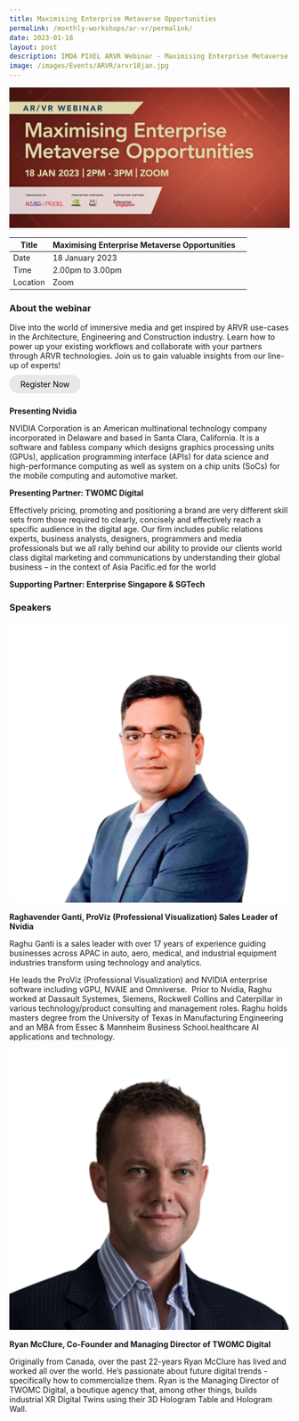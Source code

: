 ```yaml
---
title: Maximising Enterprise Metaverse Opportunities
permalink: /monthly-workshops/ar-vr/permalink/
date: 2023-01-18
layout: post
description: IMDA PIXEL ARVR Webinar - Maximising Enterprise Metaverse Opportunities
image: /images/Events/ARVR/arvr18jan.jpg
---
```

![18 Jan - ARVR](/images/Events/ARVR/arvr18jan.jpg)

| Title | Maximising Enterprise Metaverse Opportunities | | 
| -------- | -------- | --------| 
| Date  | 18 January 2023  | 
| Time  | 2.00pm to 3.00pm  |
| Location  | Zoom |

### About the webinar 

Dive into the world of immersive media and get inspired by ARVR use-cases in the Architecture, Engineering and Construction industry. Learn how to power up your existing workflows and collaborate with your partners  through ARVR technologies. Join us to gain valuable insights from our line-up of experts!
<br><br><a href="https://imda-pixel.sg/event/374" target="_blank" style="background-color: #E8E8E8; color: black; text-decoration: none; border-radius: 100px; padding-left: 20px; padding-right: 20px; padding-top:8px; padding-bottom:8px">Register Now</a><br><br>

**Presenting Nvidia**

NVIDIA Corporation is an American multinational technology company incorporated in Delaware and based in Santa Clara, California. It is a software and fabless company which designs graphics processing units (GPUs), application programming interface (APIs) for data science and high-performance computing as well as system on a chip units (SoCs) for the mobile computing and automotive market.

**Presenting Partner: TWOMC Digital**

Effectively pricing, promoting and positioning a brand are very different skill sets from those required to clearly, concisely and effectively reach a specific audience in the digital age. Our firm includes public relations experts, business analysts, designers, programmers and media professionals but we all rally behind our ability to provide our clients world class digital marketing and communications by understanding their global business – in the context of Asia Pacific.ed for the world

**Supporting Partner: Enterprise Singapore & SGTech**


### Speakers 

![](/images/Events/ARVR/navida.png)

**Raghavender Ganti, ProViz (Professional Visualization) Sales Leader of Nvidia**

Raghu Ganti is a sales leader with over 17 years of experience guiding businesses across APAC in auto, aero, medical, and industrial equipment industries transform using technology and analytics.

He leads the ProViz (Professional Visualization) and NVIDIA enterprise software including vGPU, NVAIE and Omniverse.  Prior to Nvidia, Raghu worked at Dassault Systemes, Siemens, Rockwell Collins and Caterpillar in various technology/product consulting and management roles. Raghu holds masters degree from the University of Texas in Manufacturing Engineering and an MBA from Essec & Mannheim Business School.healthcare AI applications and technology.

![](/images/Events/ARVR/twomc.png)

**Ryan McClure, Co-Founder and Managing Director of TWOMC Digital**

Originally from Canada, over the past 22-years Ryan McClure has lived and worked all over the world. He’s passionate about future digital trends - specifically how to commercialize them. Ryan is the Managing Director of TWOMC Digital, a boutique agency that, among other things, builds industrial XR Digital Twins using their 3D Hologram Table and Hologram Wall.
